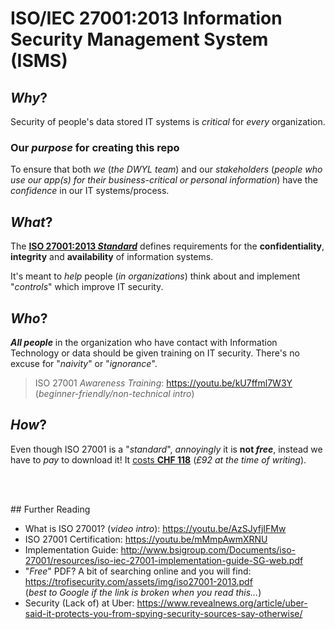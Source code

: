 # ISO/IEC 27001:2013 Information Security Management System (ISMS)

## _Why_?

Security of people's data stored IT systems is _critical_ for _every_ organization.

### Our _purpose_ for creating this repo

To ensure that both _we_ (_the DWYL team_) and our _stakeholders_ (_people who use our app(s) for their business-critical or personal information_) have the _confidence_ in our IT systems/process.

## _What_?

The [**ISO 27001:2013 _Standard_**](http://www.iso.org/iso/iso27001) defines requirements for the **confidentiality**, **integrity** and **availability** of information systems.

It's meant to _help_ people (_in organizations_)
think about and implement "_controls_" which improve IT security.

## _Who_?

***All people*** in the organization who have contact with Information Technology or data should be given training on IT security. There's no excuse for "_naivity_" or "_ignorance_".

> ISO 27001 _Awareness Training_: https://youtu.be/kU7ffml7W3Y (_beginner-friendly/non-technical intro_)

## _How_?

Even though ISO 27001 is a "_standard_", _annoyingly_ it is **not _free_**, instead we have to _pay_ to download it! It [costs **CHF 118**](http://www.iso.org/iso/home/store/catalogue_tc/catalogue_detail.htm?csnumber=54534) (_£92 at the time of writing_).


<br /> <br />

## Further Reading

+ What is ISO 27001?  (_video intro_): https://youtu.be/AzSJyfjIFMw
+ ISO 27001 Certification: https://youtu.be/mMmpAwmXRNU
+ Implementation Guide: http://www.bsigroup.com/Documents/iso-27001/resources/iso-iec-27001-implementation-guide-SG-web.pdf
+ "_Free_" PDF? A bit of searching online and you will find: https://trofisecurity.com/assets/img/iso27001-2013.pdf <br />
(_best to Google if the link is broken when you read this..._)
+ Security (Lack of) at Uber:
https://www.revealnews.org/article/uber-said-it-protects-you-from-spying-security-sources-say-otherwise/
